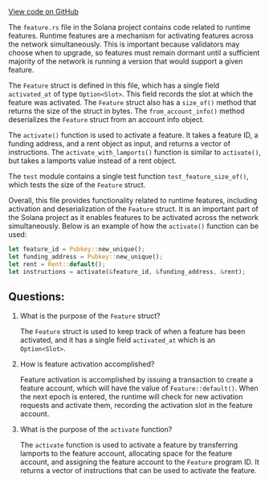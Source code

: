 [View code on GitHub](https://github.com/solana-labs/solana/blob/master/sdk/program/src/feature.rs)

The `feature.rs` file in the Solana project contains code related to runtime features. Runtime features are a mechanism for activating features across the network simultaneously. This is important because validators may choose when to upgrade, so features must remain dormant until a sufficient majority of the network is running a version that would support a given feature.

The `Feature` struct is defined in this file, which has a single field `activated_at` of type `Option<Slot>`. This field records the slot at which the feature was activated. The `Feature` struct also has a `size_of()` method that returns the size of the struct in bytes. The `from_account_info()` method deserializes the `Feature` struct from an account info object.

The `activate()` function is used to activate a feature. It takes a feature ID, a funding address, and a rent object as input, and returns a vector of instructions. The `activate_with_lamports()` function is similar to `activate()`, but takes a lamports value instead of a rent object.

The `test` module contains a single test function `test_feature_size_of()`, which tests the size of the `Feature` struct.

Overall, this file provides functionality related to runtime features, including activation and deserialization of the `Feature` struct. It is an important part of the Solana project as it enables features to be activated across the network simultaneously. Below is an example of how the `activate()` function can be used:

```rust
let feature_id = Pubkey::new_unique();
let funding_address = Pubkey::new_unique();
let rent = Rent::default();
let instructions = activate(&feature_id, &funding_address, &rent);
```
## Questions: 
 1. What is the purpose of the `Feature` struct?
    
    The `Feature` struct is used to keep track of when a feature has been activated, and it has a single field `activated_at` which is an `Option<Slot>`.

2. How is feature activation accomplished?
    
    Feature activation is accomplished by issuing a transaction to create a feature account, which will have the value of `Feature::default()`. When the next epoch is entered, the runtime will check for new activation requests and activate them, recording the activation slot in the feature account.

3. What is the purpose of the `activate` function?
    
    The `activate` function is used to activate a feature by transferring lamports to the feature account, allocating space for the feature account, and assigning the feature account to the `Feature` program ID. It returns a vector of instructions that can be used to activate the feature.